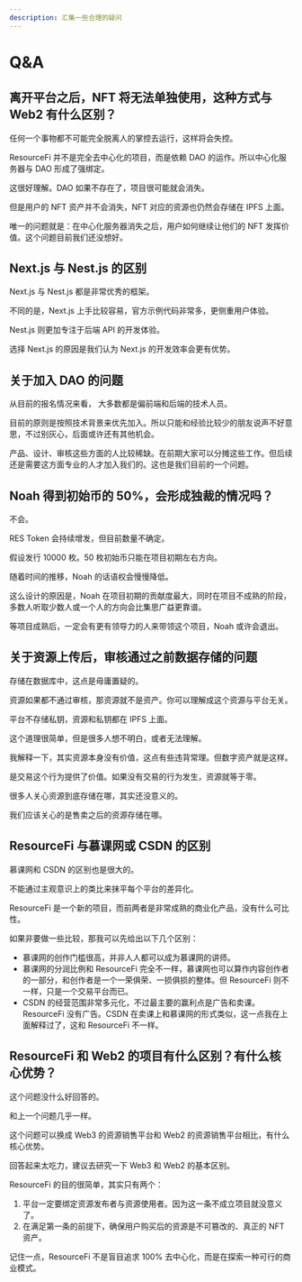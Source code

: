 ```yaml
---
description: 汇集一些合理的疑问
---
```


# Q\&A

## 离开平台之后，NFT 将无法单独使用，这种方式与 Web2 有什么区别？

任何一个事物都不可能完全脱离人的掌控去运行，这样将会失控。

ResourceFi 并不是完全去中心化的项目，而是依赖 DAO 的运作。所以中心化服务器与 DAO 形成了强绑定。

这很好理解。DAO 如果不存在了，项目很可能就会消失。

但是用户的 NFT 资产并不会消失，NFT 对应的资源也仍然会存储在 IPFS 上面。

唯一的问题就是：在中心化服务器消失之后，用户如何继续让他们的 NFT 发挥价值。这个问题目前我们还没想好。



## Next.js 与 Nest.js 的区别

Next.js 与 Nest.js 都是非常优秀的框架。

不同的是，Next.js 上手比较容易，官方示例代码非常多，更侧重用户体验。

Nest.js 则更加专注于后端 API 的开发体验。

选择 Next.js 的原因是我们认为 Next.js 的开发效率会更有优势。



## 关于加入 DAO 的问题

从目前的报名情况来看， 大多数都是偏前端和后端的技术人员。

目前的原则是按照技术背景来优先加入。所以只能和经验比较少的朋友说声不好意思，不过别灰心，后面或许还有其他机会。

产品、设计、审核这些方面的人比较稀缺。在前期大家可以分摊这些工作。但后续还是需要这方面专业的人才加入我们的。这也是我们目前的一个问题。



## Noah 得到初始币的 50%，会形成独裁的情况吗？

不会。

RES Token 会持续增发，但目前数量不确定。

假设发行 10000 枚。50 枚初始币只能在项目初期左右方向。

随着时间的推移，Noah 的话语权会慢慢降低。

这么设计的原因是，Noah 在项目初期的贡献度最大，同时在项目不成熟的阶段，多数人听取少数人或一个人的方向会比集思广益更靠谱。

等项目成熟后，一定会有更有领导力的人来带领这个项目，Noah 或许会退出。



## 关于资源上传后，审核通过之前数据存储的问题

存储在数据库中，这点是毋庸置疑的。

资源如果都不通过审核，那资源就不是资产。你可以理解成这个资源与平台无关。

平台不存储私钥，资源和私钥都在 IPFS 上面。

这个道理很简单，但是很多人想不明白，或者无法理解。

我解释一下，其实资源本身没有价值，这点有些违背常理。但数字资产就是这样。

是交易这个行为提供了价值。如果没有交易的行为发生，资源就等于零。

很多人关心资源到底存储在哪，其实还没意义的。

我们应该关心的是售卖之后的资源存储在哪。



## ResourceFi 与慕课网或 CSDN 的区别

慕课网和 CSDN 的区别也是很大的。

不能通过主观意识上的类比来抹平每个平台的差异化。

ResourceFi 是一个新的项目，而前两者是非常成熟的商业化产品，没有什么可比性。

如果非要做一些比较，那我可以先给出以下几个区别：

* 慕课网的创作门槛很高，并非人人都可以成为慕课网的讲师。
* 慕课网的分润比例和 ResourceFi 完全不一样，慕课网也可以算作内容创作者的一部分，和创作者是一个一荣俱荣、一损俱损的整体。但 ResourceFi 则不一样，只是一个交易平台而已。
* CSDN 的经营范围非常多元化，不过最主要的赢利点是广告和卖课。ResourceFi 没有广告。CSDN 在卖课上和慕课网的形式类似，这一点我在上面解释过了，这和 ResourceFi 不一样。



## ResourceFi 和 Web2 的项目有什么区别？有什么核心优势？

这个问题没什么好回答的。

和上一个问题几乎一样。

这个问题可以换成 Web3 的资源销售平台和 Web2 的资源销售平台相比，有什么核心优势。

回答起来太吃力，建议去研究一下 Web3 和 Web2 的基本区别。

ResourceFi 的目的很简单，其实只有两个：

1. 平台一定要绑定资源发布者与资源使用者。因为这一条不成立项目就没意义了。
2. 在满足第一条的前提下，确保用户购买后的资源是不可篡改的、真正的 NFT 资产。

记住一点，ResourceFi 不是盲目追求 100% 去中心化，而是在探索一种可行的商业模式。







